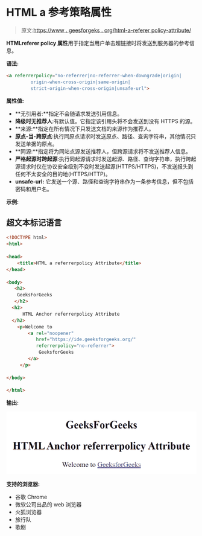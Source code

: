 # HTML a 参考策略属性

> 原文:[https://www . geesforgeks . org/html-a-referer policy-attribute/](https://www.geeksforgeeks.org/html-a-referrerpolicy-attribute/)

**HTML<a>referer policy 属性**用于指定当用户单击超链接时将发送到服务器的参考信息。

**语法:**

```html
<a referrerpolicy="no-referrer|no-referrer-when-downgrade|origin|
         origin-when-cross-origin|same-origin|
         strict-origin-when-cross-origin|unsafe-url"> 
```

**属性值:**

*   **无引用者:**指定不会随请求发送引用信息。
*   **降级时无推荐人**:有默认值。它指定该引用头将不会发送到没有 HTTPS 的源。
*   **来源:**指定在所有情况下只发送文档的来源作为推荐人。
*   **原点-当-跨原点**:执行同原点请求时发送原点、路径、查询字符串，其他情况只发送单据的原点。
*   **同源:**指定将为同站点源发送推荐人，但跨源请求将不发送推荐人信息。
*   **严格起源时跨起源**:执行同起源请求时发送起源、路径、查询字符串，执行跨起源请求时仅在协议安全级别不变时发送起源(HTTPS/HTTPS)，不发送报头到任何不太安全的目的地(HTTPS/HTTP)。
*   **unsafe-url:** 它发送一个源、路径和查询字符串作为一条参考信息，但不包括密码和用户名。

**示例:**

## 超文本标记语言

```html
<!DOCTYPE html>
<html>

<head>
    <title>HTML a referrerpolicy Attribute</title>
</head>

<body> 
   <h2>
    GeeksForGeeks
   </h2>
  <h2>
      HTML Anchor referrerpolicy Attribute
  </h2>
    <p>Welcome to
        <a rel="noopener"
           href="https://ide.geeksforgeeks.org/"
           referrerpolicy="no-referrer">
            GeeksforGeeks
        </a>
     </p>

</body>

</html>                    
```

**输出:**

![](img/236ec1c1e6cd30ad41b08f3b355a894d.png)

**支持的浏览器:**

*   谷歌 Chrome
*   微软公司出品的 web 浏览器
*   火狐浏览器
*   旅行队
*   歌剧
